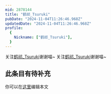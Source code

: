 ```yaml
---
mid: 2878144
title: "鹤祁_Tsuruki"
pubDate: "2024-11-04T11:26:46.968Z"
updatedDate: "2024-11-04T11:26:46.968Z"
profile:
  {
    Nickname: ["鹤祁_Tsuruki"],
  }
---
```


关注[鹤祁_Tsuruki](https://space.bilibili.com/2878144)谢谢喵~ 关注[鹤祁_Tsuruki](https://space.bilibili.com/2878144)谢谢喵~

## 此条目有待补充
你可以在[这里](https://github.com/Yuhanawa/VTuber.ICU-Content/edit/master/v/鹤祁_Tsuruki/index.md)编辑本文

